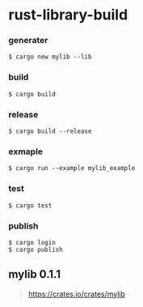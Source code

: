 # rust-library-build

### generater

```
$ cargo new mylib --lib
```

### build

```
$ cargo build
```

### release

```
$ cargo build --release
```

### exmaple 

```
$ cargo run --example mylib_example
```

### test

```
$ cargo test
```

### publish

```
$ cargo login
$ cargo publish
```

## mylib 0.1.1
> https://crates.io/crates/mylib
